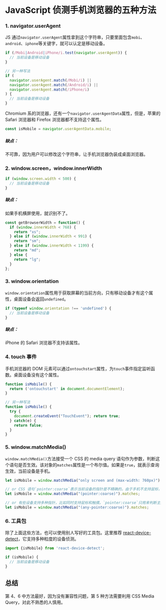 # JavaScript 侦测手机浏览器的五种方法

### 1. navigator.userAgent
JS 通过`navigator.userAgent`属性拿到这个字符串，只要里面包含`mobi`、`android`、`iphone`等关键字，就可以认定是移动设备。
```javascript
if (/Mobi|Android|iPhone/i.test(navigator.userAgent)) {
  // 当前设备是移动设备
}

// 另一种写法
if (
  navigator.userAgent.match(/Mobi/i) ||
  navigator.userAgent.match(/Android/i) ||
  navigator.userAgent.match(/iPhone/i)
) {
  // 当前设备是移动设备
}
```
Chromium 系的浏览器，还有一个`navigator.userAgentData`属性，但是，苹果的 Safari 浏览器和 Firefox 浏览器都不支持这个属性。
```javascript
const isMobile = navigator.userAgentData.mobile; 
```
#####  缺点：
不可靠，因为用户可以修改这个字符串，让手机浏览器伪装成桌面浏览器。

### 2. window.screen，window.innerWidth
```javascript
if (window.screen.width < 500) {
  // 当前设备是移动设备 
}
```
##### 缺点：
如果手机横屏使用，就识别不了。
```javascript
const getBrowserWidth = function() {
  if (window.innerWidth < 768) {
    return "xs";
  } else if (window.innerWidth < 991) {
    return "sm";
  } else if (window.innerWidth < 1199) {
    return "md";
  } else {
    return "lg";
  }
};
```

### 3. window.orientation
`window.orientation`属性用于获取屏幕的当前方向，只有移动设备才有这个属性，桌面设备会返回`undefined`。
```javascript
if (typeof window.orientation !== 'undefined') {
  // 当前设备是移动设备 
}
```
##### 缺点：
iPhone 的 Safari 浏览器不支持该属性。

### 4. touch 事件
手机浏览器的 DOM 元素可以通过`ontouchstart`属性，为`touch`事件指定监听函数。桌面设备没有这个属性。
```javascript
function isMobile() { 
  return ('ontouchstart' in document.documentElement); 
}

// 另一种写法
function isMobile() {
  try {
    document.createEvent("TouchEvent"); return true;
  } catch(e) {
    return false; 
  }
}
```

### 5. window.matchMedia()
`window.matchMedia()`方法接受一个 CSS 的 media query 语句作为参数，判断这个语句是否生效。该对象的`matches`属性是一个布尔值。如果是`true`，就表示查询生效，当前设备是手机。
```javascript
let isMobile = window.matchMedia("only screen and (max-width: 760px)").matches;

// or CSS 语句`pointer:coarse`表示当前设备的指针是不精确的。由于手机不支持鼠标，只支持触摸，所以符合这个条件。
let isMobile = window.matchMedia("(pointer:coarse)").matches;

// or 有些设备支持多种指针，比如同时支持鼠标和触摸。`pointer:coarse`只用来判断主指针，此外还有一个`any-pointer`命令判断所有指针。`any-pointer:coarse`表示所有指针里面，只要有一个指针是不精确的，就符合查询条件。
let isMobile = window.matchMedia("(any-pointer:coarse)").matches;
```

### 6. 工具包
除了上面这些方法，也可以使用别人写好的工具包。这里推荐 [react-device-detect](https://www.npmjs.com/package/react-device-detect)，它支持多种粒度的设备侦测。
```javascript
import {isMobile} from 'react-device-detect';

if (isMobile) {
  // 当前设备是移动设备
}
```

## 总结
第 4、6 中方法最好，因为没有兼容性问题，第 5 种方法需要利用 CSS Media Query，对此不熟悉的人慎用。